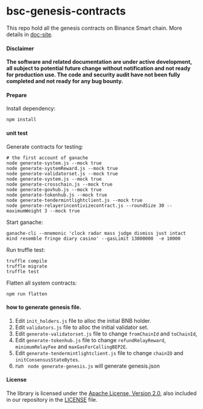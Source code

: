 # bsc-genesis-contracts

This repo hold all the genesis contracts on Binance Smart chain. More details in [doc-site](https://github.com/binance-chain/docs-site/blob/add-bsc/docs/smart-chain/guides/concepts/system-contract.md).

#### Disclaimer
**The software and related documentation are under active development, 
all subject to potential future change without notification and not ready for production use. 
The code and security audit have not been fully completed and not ready for any bug bounty.**

#### Prepare

Install dependency:
```shell script
npm install
``` 

#### unit test

Generate contracts for testing:
```shell script
# the first account of ganache
node generate-system.js --mock true
node generate-systemReward.js --mock true
node generate-validatorset.js --mock true
node generate-system.js --mock true
node generate-crosschain.js --mock true
node generate-govhub.js --mock true
node generate-tokenhub.js --mock true
node generate-tendermintlightclient.js --mock true
node generate-relayerincentivizecontract.js --roundSize 30 --maximumWeight 3 --mock true
```

Start ganache:
```shell script
ganache-cli --mnemonic 'clock radar mass judge dismiss just intact mind resemble fringe diary casino' --gasLimit 13000000  -e 10000
```

Run truffle test:
```shell script
truffle compile
truffle migrate
truffle test
```

Flatten all system contracts:
```shell script
npm run flatten
```

#### how to generate genesis file.
 
1. Edit `init_holders.js` file to alloc the initial BNB holder.
2. Edit `validators.js` file to alloc the initial validator set.
3. Edit `generate-validatorset.js` file to change `fromChainId` and `toChainId`,
4. Edit `generate-tokenhub.js` file to change `refundRelayReward`, `minimumRelayFee` and `maxGasForCallingBEP2E`.
5. Edit `generate-tendermintlightclient.js` file to change `chainID` and `initConsensusStateBytes`.
6. run ` node generate-genesis.js` will generate genesis.json

#### License

The library is licensed under the [Apache License, Version 2.0](https://www.apache.org/licenses/LICENSE-2.0),
also included in our repository in the [LICENSE](LICENSE) file.
